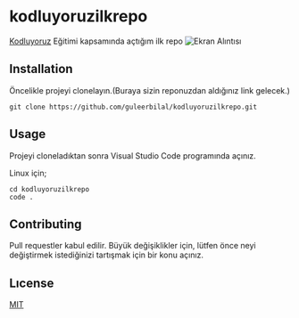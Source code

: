 # kodluyoruzilkrepo
[Kodluyoruz](https://www.kodluyoruz.org/) Eğitimi kapsamında açtığım ilk repo
![Ekran Alıntısı](https://user-images.githubusercontent.com/75681686/159117791-90371b61-5621-4d89-afec-a8f7b9c4f614.PNG)
## Installation
Öncelikle projeyi clonelayın.(Buraya sizin reponuzdan aldığınız link gelecek.)
```
git clone https://github.com/guleerbilal/kodluyoruzilkrepo.git
```
## Usage
Projeyi cloneladıktan sonra Visual Studio Code programında açınız.

Linux için;
```
cd kodluyoruzilkrepo
code .
```
## Contributing
Pull requestler kabul edilir. Büyük değişiklikler için, lütfen önce neyi değiştirmek istediğinizi tartışmak için bir konu açınız.
## Lıcense
[MIT](https://choosealicense.com/licenses/mit/)
